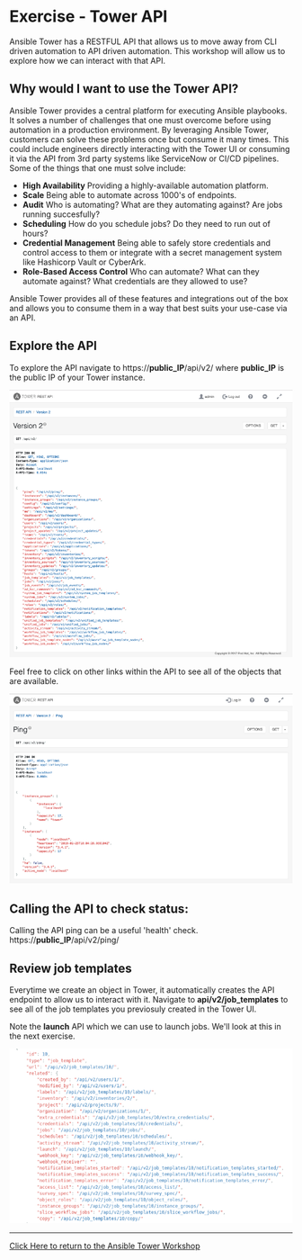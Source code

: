# Exercise - Tower API

Ansible Tower has a RESTFUL API that allows us to move away from CLI driven automation to API driven automation. This workshop will allow us to explore how we can interact with that API.

## Why would I want to use the Tower API?

Ansible Tower provides a central platform for executing Ansible playbooks. It solves a number of challenges that one must overcome before using automation in a production environment. By leveraging Ansible Tower, customers can solve these problems once but consume it many times. This could include engineers directly interacting with the Tower UI or consuming it via the API from 3rd party systems like ServiceNow or CI/CD pipelines. Some of the things that one must solve include:

* **High Availability** Providing a highly-available automation platform.
* **Scale** Being able to automate across 1000's of endpoints.
* **Audit** Who is automating? What are they automating against? Are jobs running succesfully?
* **Scheduling** How do you schedule jobs? Do they need to run out of hours?
* **Credential Management** Being able to safely store credentials and control access to them or integrate with a secret management system like Hashicorp Vault or CyberArk.
* **Role-Based Access Control** Who can automate? What can they automate against? What credentials are they allowed to use? 

Ansible Tower provides all of these features and integrations out of the box and allows you to consume them in a way that best suits your use-case via an API.

## Explore the API

To explore the API navigate to https://**public_IP**/api/v2/ where **public_IP** is the public IP of your Tower instance.

![apiv2](tower-api-v2.png)

Feel free to click on other links within the API to see all of the objects that are available.

![ping](tower-api-v2-ping.png)

## Calling the API to check status:

Calling the API ping can be a useful 'health' check. https://**public_IP**/api/v2/ping/

## Review job templates

Everytime we create an object in Tower, it automatically creates the API endpoint to allow us to interact with it. Navigate to **api/v2/job_templates** to see all of the job templates you previosuly created in the Tower UI.

Note the **launch** API which we can use to launch jobs. We'll look at this in the next exercise.

![job-templates](tower-api-job-templates.png)


---

[Click Here to return to the Ansible Tower Workshop](../README.md)
